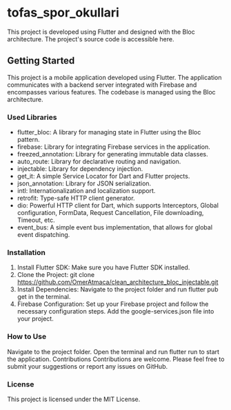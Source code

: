 # tofas_spor_okullari
This project is developed using Flutter and designed with the Bloc architecture. The project's source code is accessible here.

## Getting Started
This project is a mobile application developed using Flutter. The application communicates with a backend server integrated with Firebase and encompasses various features. The codebase is managed using the Bloc architecture.

### Used Libraries
- flutter_bloc: A library for managing state in Flutter using the Bloc pattern.
- firebase: Library for integrating Firebase services in the application.
- freezed_annotation: Library for generating immutable data classes.
- auto_route: Library for declarative routing and navigation.
- injectable: Library for dependency injection.
- get_it: A simple Service Locator for Dart and Flutter projects.
- json_annotation: Library for JSON serialization.
- intl: Internationalization and localization support.
- retrofit: Type-safe HTTP client generator.
- dio: Powerful HTTP client for Dart, which supports Interceptors, Global configuration, FormData, Request Cancellation, File downloading, Timeout, etc.
- event_bus: A simple event bus implementation, that allows for global event dispatching.
### Installation
1. Install Flutter SDK: Make sure you have Flutter SDK installed.
2. Clone the Project: git clone https://github.com/OmerAtmaca/clean_architecture_bloc_injectable.git
3. Install Dependencies: Navigate to the project folder and run flutter pub get in the terminal.
4. Firebase Configuration: Set up your Firebase project and follow the necessary configuration steps. Add the google-services.json file into your project.
### How to Use
Navigate to the project folder.
Open the terminal and run flutter run to start the application.
Contributions
Contributions are welcome. Please feel free to submit your suggestions or report any issues on GitHub.

### License
This project is licensed under the MIT License.